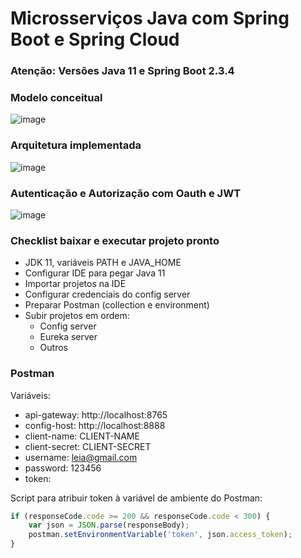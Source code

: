 # Microsserviços Java com Spring Boot e Spring Cloud

### Atenção: Versões Java 11 e Spring Boot 2.3.4

### Modelo conceitual
![image](https://github.com/gsoaresdz/ms-course/assets/69989654/fbb8694e-3d24-4a8f-9547-bb3aa9d0bc44)

### Arquitetura implementada
![image](https://github.com/gsoaresdz/ms-course/assets/69989654/e875ee4e-266a-4992-8739-47bcc33c8b82)

### Autenticação e Autorização com Oauth e JWT
![image](https://github.com/gsoaresdz/ms-course/assets/69989654/b67f2d9a-6d1f-4cd2-a118-75068ba813a9)

### Checklist baixar e executar projeto pronto

- JDK 11, variáveis PATH e JAVA_HOME
- Configurar IDE para pegar Java 11
- Importar projetos na IDE
- Configurar credenciais do config server
- Preparar Postman (collection e environment)
- Subir projetos em ordem:
  - Config server
  - Eureka server
  - Outros

### Postman 

Variáveis:
- api-gateway: http://localhost:8765
- config-host: http://localhost:8888
- client-name: CLIENT-NAME
- client-secret: CLIENT-SECRET
- username: leia@gmail.com
- password: 123456
- token: 

Script para atribuir token à variável de ambiente do Postman:
```js
if (responseCode.code >= 200 && responseCode.code < 300) {
    var json = JSON.parse(responseBody);
    postman.setEnvironmentVariable('token', json.access_token);
}
```



